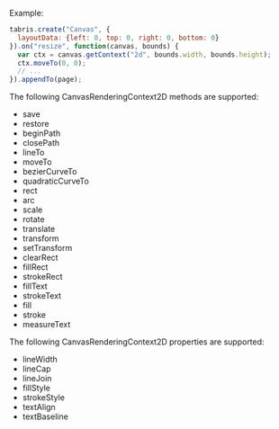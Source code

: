 Example:

```javascript
tabris.create("Canvas", {
  layoutData: {left: 0, top: 0, right: 0, bottom: 0}
}).on("resize", function(canvas, bounds) {
  var ctx = canvas.getContext("2d", bounds.width, bounds.height);
  ctx.moveTo(0, 0);
  // ... 
}).appendTo(page);
```

The following CanvasRenderingContext2D methods are supported:

* save
* restore
* beginPath
* closePath
* lineTo
* moveTo
* bezierCurveTo
* quadraticCurveTo
* rect
* arc
* scale
* rotate
* translate
* transform
* setTransform
* clearRect
* fillRect
* strokeRect
* fillText
* strokeText
* fill
* stroke
* measureText

The following CanvasRenderingContext2D properties are supported:

* lineWidth
* lineCap
* lineJoin
* fillStyle
* strokeStyle
* textAlign
* textBaseline
